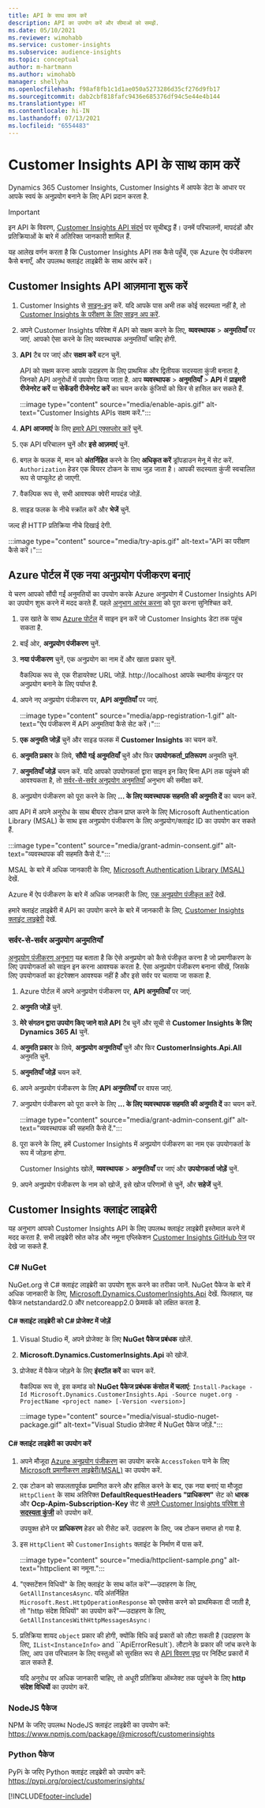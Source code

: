 ```yaml
---
title: API के साथ काम करें
description: API का उपयोग करें और सीमाओं को समझें.
ms.date: 05/10/2021
ms.reviewer: wimohabb
ms.service: customer-insights
ms.subservice: audience-insights
ms.topic: conceptual
author: m-hartmann
ms.author: wimohabb
manager: shellyha
ms.openlocfilehash: f98af8fb1c1d1ae050a5273286d35cf276d9fb17
ms.sourcegitcommit: dab2cbf818fafc9436e685376df94c5e44e4b144
ms.translationtype: HT
ms.contentlocale: hi-IN
ms.lasthandoff: 07/13/2021
ms.locfileid: "6554483"
---
```

# <a name="work-with-customer-insights-apis"></a>Customer Insights API के साथ काम करें

Dynamics 365 Customer Insights, Customer Insights में आपके डेटा के आधार पर आपके स्वयं के अनुप्रयोग बनाने के लिए API प्रदान करता है.

> [!IMPORTANT]
> इन API के विवरण, [Customer Insights API संदर्भ](https://developer.ci.ai.dynamics.com/api-details#api=CustomerInsights) पर सूचीबद्ध हैं। उनमें परिचालनों, मापदंडों और प्रतिक्रियाओं के बारे में अतिरिक्त जानकारी शामिल हैं.

यह आलेख वर्णन करता है कि Customer Insights API तक कैसे पहुँचें, एक Azure ऐप पंजीकरण कैसे बनाएँ, और उपलब्ध क्लाइंट लाइब्रेरी के साथ आरंभ करें।

## <a name="get-started-trying-the-customer-insights-apis"></a>Customer Insights API आज़माना शुरू करें

1. Customer Insights से [साइन-इन](https://home.ci.ai.dynamics.com) करें. यदि आपके पास अभी तक कोई सदस्यता नहीं है, तो [Customer Insights के परीक्षण के लिए साइन अप करें](https://aka.ms/tryci).

1. अपने Customer Insights परिवेश में API को सक्षम करने के लिए, **व्यवस्थापक** > **अनुमतियाँ** पर जाएं. आपको ऐसा करने के लिए व्यवस्थापक अनुमतियाँ चाहिए होगी.

1. **API** टैब पर जाएं और **सक्षम करें** बटन चुनें.    
 
   API को सक्षम करना आपके उदाहरण के लिए प्राथमिक और द्वितीयक सदस्यता कुंजी बनाता है, जिनको API अनुरोधों में उपयोग किया जाता है. आप **व्यवस्थापक** > **अनुमतियाँ** > **API** में **प्राइमरी रीजेनरेट करें** या **सेकेंडरी रीजेनरेट करें** का चयन करके कुंजियों को फिर से हासिल कर सकते हैं.

   :::image type="content" source="media/enable-apis.gif" alt-text="Customer Insights APIs सक्षम करें.":::

1. **API आजमाएं** के लिए [हमारे API एक्सप्लोर करें](https://developer.ci.ai.dynamics.com/api-details#api=CustomerInsights&operation=Get-all-instances) चुनें.

1. एक API परिचालन चुनें और **इसे आज़माएं** चुनें.

1. बगल के फलक में, मान को **अंतर्निहित** करने के लिए **अधिकृत करें** ड्रॉपडाउन मेनू में सेट करें. `Authorization` हेडर एक बियरर टोकन के साथ जुड़ जाता है। आपकी सदस्यता कुंजी स्वचालित रूप से पाप्यूलेट हो जाएगी.
  
1. वैकल्पिक रूप से, सभी आवश्यक क्वेरी मापदंड जोड़ें.

1. साइड फलक के नीचे स्क्रॉल करें और **भेजें** चुनें.

जल्द ही HTTP प्रतिक्रिया नीचे दिखाई देगी.

   :::image type="content" source="media/try-apis.gif" alt-text="API का परीक्षण कैसे करें।":::

## <a name="create-a-new-app-registration-in-the-azure-portal"></a>Azure पोर्टल में एक नया अनुप्रयोग पंजीकरण बनाएं

ये चरण आपको सौंपी गईं अनुमतियों का उपयोग करके Azure अनुप्रयोग में Customer Insights API का उपयोग शुरू करने में मदद करते हैं. पहले [अनुभाग आरंभ करना](#get-started-trying-the-customer-insights-apis) को पूरा करना सुनिश्चित करें.

1. उस खाते के साथ [Azure पोर्टल](https://portal.azure.com) में साइन इन करें जो Customer Insights डेटा तक पहुंच सकता है.

1. बाईं ओर, **अनुप्रयोग पंजीकरण** चुनें.

1. **नया पंजीकरण** चुनें, एक अनुप्रयोग का नाम दें और खाता प्रकार चुनें.
 
   वैकल्पिक रूप से, एक रीडायरेक्ट URL जोड़ें. http://localhost आपके स्थानीय कंप्यूटर पर अनुप्रयोग बनाने के लिए पर्याप्त है.

1. अपने नए अनुप्रयोग पंजीकरण पर, **API अनुमतियाँ** पर जाएं.

   :::image type="content" source="media/app-registration-1.gif" alt-text="ऐप पंजीकरण में API अनुमतियां कैसे सेट करें।":::

1. **एक अनुमति जोड़ें** चुनें और साइड फलक में **Customer Insights** का चयन करें.

1. **अनुमति प्रकार** के लिये, **सौंपी गई अनुमतियाँ** चुनें और फिर **उपयोगकर्ता_प्रतिरूपण** अनुमति चुनें.

1. **अनुमतियाँ जोड़ें** चयन करें. यदि आपको उपयोगकर्ता द्वारा साइन इन किए बिना API तक पहुंचने की आवश्यकता है, तो [सर्वर-से-सर्वर अनुप्रयोग अनुमतियाँ](#server-to-server-application-permissions) अनुभाग की समीक्षा करें.

1. अनुप्रयोग पंजीकरण को पूरा करने के लिए **... के लिए व्यवस्थापक सहमति की अनुमति दें** का चयन करें.

आप API में अपने अनुरोध के साथ बीयरर टोकन प्राप्त करने के लिए Microsoft Authentication Library (MSAL) के साथ इस अनुप्रयोग पंजीकरण के लिए अनुप्रयोग/क्लाइंट ID का उपयोग कर सकते हैं.

:::image type="content" source="media/grant-admin-consent.gif" alt-text="व्यवस्थापक की सहमति कैसे दें.":::

MSAL के बारे में अधिक जानकारी के लिए, [Microsoft Authentication Library (MSAL)](/azure/active-directory/develop/msal-overview) देखें.

Azure में ऐप पंजीकरण के बारे में अधिक जानकारी के लिए, [एक अनुप्रयोग पंजीकृत करें](/azure/active-directory/develop/quickstart-register-app.md#register-an-application) देखें.

हमारे क्लाइंट लाइब्रेरी में API का उपयोग करने के बारे में जानकारी के लिए, [Customer Insights क्लाइंट लाइब्रेरी](#customer-insights-client-libraries) देखें.

### <a name="server-to-server-application-permissions"></a>सर्वर-से-सर्वर अनुप्रयोग अनुमतियाँ

[अनुप्रयोग पंजीकरण अनुभाग](#create-a-new-app-registration-in-the-azure-portal) यह बताता है कि ऐसे अनुप्रयोग को कैसे पंजीकृत करना है जो प्रमाणीकरण के लिए उपयोगकर्ता को साइन इन करना आवश्यक करता है. ऐसा अनुप्रयोग पंजीकरण बनाना सीखें, जिसके लिए उपयोगकर्ता का इंटरेक्शन आवश्यक नहीं है और इसे सर्वर पर चलाया जा सकता है.

1. Azure पोर्टल में अपने अनुप्रयोग पंजीकरण पर, **API अनुमतियाँ** पर जाएं.

1. **अनुमति जोड़ें** चुनें. 

1. **मेरे संगठन द्वारा उपयोग किए जाने वाले API** टैब चुनें और सूची से **Customer Insights के  लिए Dynamics 365 AI** चुनें. 

1. **अनुमति प्रकार** के लिये, **अनुप्रयोग अनुमतियाँ** चुनें और फिर **CustomerInsights.Api.All** अनुमति चुनें.

1. **अनुमतियाँ जोड़ें** चयन करें.

1. अपने अनुप्रयोग पंजीकरण के लिए **API अनुमतियाँ** पर वापस जाएं.

1. अनुप्रयोग पंजीकरण को पूरा करने के लिए **... के लिए व्यवस्थापक सहमति की अनुमति दें** का चयन करें.

   :::image type="content" source="media/grant-admin-consent.gif" alt-text="व्यवस्थापक की सहमति कैसे दें.":::

1. पूरा करने के लिए, हमें Customer Insights में अनुप्रयोग पंजीकरण का नाम एक उपयोगकर्ता के रूप में जोड़ना होगा.  
   
   Customer Insights खोलें, **व्यवस्थापक** > **अनुमतियाँ** पर जाएं और **उपयोगकर्ता जोड़ें** चुनें.

1. अपने अनुप्रयोग पंजीकरण के नाम को खोजें, इसे खोज परिणामों से चुनें, और **सहेजें** चुनें.

## <a name="customer-insights-client-libraries"></a>Customer Insights क्‍लाइंट लाइब्रेरी

यह अनुभाग आपको Customer Insights API के लिए उपलब्ध क्लाइंट लाइब्रेरी इस्तेमाल करने में मदद करता है. सभी लाइब्रेरी स्रोत कोड और नमूना एप्लिकेशन [Customer Insights GitHub पेज](https://github.com/microsoft/Dynamics365-CustomerInsights-Client-Libraries) पर देखे जा सकते हैं. 

### <a name="c-nuget"></a>C# NuGet

NuGet.org से C# क्लाइंट लाइब्रेरी का उपयोग शुरू करने का तरीका जानें. NuGet पैकेज के बारे में अधिक जानकारी के लिए, [Microsoft.Dynamics.CustomerInsights.Api](https://www.nuget.org/packages/Microsoft.Dynamics.CustomerInsights.Api/) देखें. फिलहाल, यह पैकेज netstandard2.0 और netcoreapp2.0 फ्रेमवर्क को लक्षित करता है.

#### <a name="add-the-c-client-library-to-a-c-project"></a>C# क्लाइंट लाइब्रेरी को C# प्रोजेक्ट में जोड़ें

1. Visual Studio में, अपने प्रोजेक्ट के लिए **NuGet पैकेज प्रबंधक** खोलें.

1. **Microsoft.Dynamics.CustomerInsights.Api** को खोजें.

1. प्रोजेक्ट में पैकेज जोड़ने के लिए **इंस्टॉल करें** का चयन करें.
 
   वैकल्पिक रूप से, इस कमांड को **NuGet पैकेज प्रबंधक कंसोल में चलाएं**: `Install-Package -Id Microsoft.Dynamics.CustomerInsights.Api -Source nuget.org -ProjectName <project name> [-Version <version>]`

   :::image type="content" source="media/visual-studio-nuget-package.gif" alt-text="Visual Studio प्रोजेक्ट में NuGet पैकेज जोड़ें.":::

#### <a name="use-the-c-client-library"></a>C# क्लाइंट लाइब्रेरी का उपयोग करें

1. अपने मौजूदा [Azure अनुप्रयोग पंजीकरण](#create-a-new-app-registration-in-the-azure-portal) का उपयोग करके `AccessToken` पाने के लिए [Microsoft प्रमाणीकरण लाइब्रेरी(MSAL)](/azure/active-directory/develop/msal-overview) का उपयोग करें.

1. एक टोकन को सफलतापूर्वक प्रमाणित करने और हासिल करने के बाद, एक नया बनाएं या मौजूदा `HttpClient` के साथ अतिरिक्त **DefaultRequestHeaders "प्राधिकरण"** सेट को **धारक <access token>** और **Ocp-Apim-Subscription-Key** सेट से [अपने Customer Insights परिवेश से **सदस्यता कुंजी**](#get-started-trying-the-customer-insights-apis) को उपयोग करें.   
 
   उपयुक्त होने पर **प्राधिकरण** हेडर को रीसेट करें. उदाहरण के लिए, जब टोकन समाप्त हो गया है.

1. इस `HttpClient` को `CustomerInsights` क्लाइंट के निर्माण में पास करें.

   :::image type="content" source="media/httpclient-sample.png" alt-text="httpclient का नमूना.":::

1. "एक्सटेंशन विधियों" के लिए क्लाइंट के साथ कॉल करें"—उदाहरण के लिए, `GetAllInstancesAsync`. यदि अंतर्निहित `Microsoft.Rest.HttpOperationResponse` को एक्सेस करने को प्राथमिकता दी जाती है, तो "http संदेश विधियों" का उपयोग करें"—उदाहरण के लिए, `GetAllInstancesWithHttpMessagesAsync`।

1. प्रतिक्रिया शायद `object` प्रकार की होगी, क्योंकि विधि कई प्रकारों को लौटा सकती है (उदाहरण के लिए, `IList<InstanceInfo>` and ``ApiErrorResult`). लौटाने के प्रकार की जांच करने के लिए, आप उस परिचालन के लिए वस्तुओं को सुरक्षित रूप से [API विवरण पृष्ठ](https://developer.ci.ai.dynamics.com/api-details#api=CustomerInsights) पर निर्दिष्ट प्रकारों में डाल सकते हैं.    
   
   यदि अनुरोध पर अधिक जानकारी चाहिए, तो अधूरी प्रतिक्रिया ऑब्जेक्ट तक पहुंचने के लिए **http संदेश विधियों** का उपयोग करें.

### <a name="nodejs-package"></a>NodeJS पैकेज

NPM के जरिए उपलब्ध NodeJS क्लाइंट लाइब्रेरी का उपयोग करें: https://www.npmjs.com/package/@microsoft/customerinsights

### <a name="python-package"></a>Python पैकेज

PyPi के जरिए Python क्लाइंट लाइब्रेरी को उपयोग करें: https://pypi.org/project/customerinsights/

[!INCLUDE[footer-include](../includes/footer-banner.md)]
